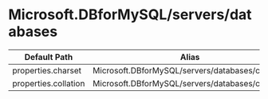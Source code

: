 # Microsoft.DBforMySQL/servers/databases

| Default Path | Alias |
|---|---|
| properties.charset | Microsoft.DBforMySQL/servers/databases/charset |
| properties.collation | Microsoft.DBforMySQL/servers/databases/collation |

